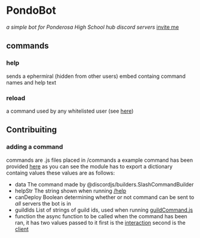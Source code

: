 # PondoBot
*a simple bot for Ponderosa High School hub discord servers*
[invite me](https://discord.com/api/oauth2/authorize?client_id=893988257107410944&permissions=0&scope=bot%20applications.commands)

## commands

### help
sends a ephermiral (hidden from other users) embed containg command names and help text

### reload
a command used by any whitelisted user (see [here](/commands/reload.js#L20))

## Contribuiting

### adding a command
commands are .js files placed in /commands a example command has been provided [here](/commands/example.js)
as you can see the module has to export a dictionary containg values these values are as follows:
*	data
	The command made by @discordjs/builders.SlashCommandBuilder
*	helpStr
	The string shown when running [/help](/commands/help.js)
*	canDeploy
	Boolean determining whether or not command can be sent to *all* servers the bot is in
*	guildIds
	List of strings of guild ids, used when running [guildCommand.js](/guildCommand.js)
*	function
	the async function to be called when the command has been ran, it has two values passed to it
	first is the [interaction](https://discord.js.org/#/docs/main/stable/class/Interaction)
	second is the [client](https://discord.js.org/#/docs/main/stable/class/Client)

